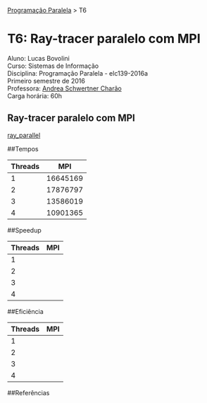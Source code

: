 [Programação Paralela](https://github.com/AndreaInfUFSM/elc139-2016a) > T6

# T6: Ray-tracer paralelo com MPI

Aluno: Lucas Bovolini  
Curso: Sistemas de Informação  
Disciplina: Programação Paralela - elc139-2016a  
Primeiro semestre de 2016  
Professora: [Andrea Schwertner Charão](http://www.inf.ufsm.br/~andrea)  
Carga horária: 60h

## Ray-tracer paralelo com MPI
[ray_parallel](ray_parallel)


##Tempos

| Threads | MPI      | 
| ------- | ---------|
| 1       | 16645169 |
| 2       | 17876797 |
| 3		  | 13586019 |
| 4       | 10901365 |


##Speedup

| Threads | MPI        | 
| ------- | -----------|
| 1       | 
| 2       | 
| 3		  |
| 4       |


##Eficiência

| Threads | MPI        | 
| ------- | -----------|
| 1       | 
| 2       | 
| 3		  |
| 4       |
 

##Referências